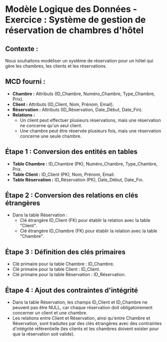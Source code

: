 # Modèle Logique des Données - Exercice : Système de gestion de réservation de chambres d'hôtel

## Contexte :

Nous souhaitons modéliser un système de réservation pour un hôtel qui gère les chambres, les clients et les
réservations.

## MCD fourni :

- **Chambre :** Attributs (ID_Chambre, Numéro_Chambre, Type_Chambre, Prix).
- **Client :** Attributs (ID_Client, Nom, Prénom, Email).
- **Réservation :** Attributs (ID_Réservation, Date_Début, Date_Fin).
- **Relations :**
    - Un client peut effectuer plusieurs réservations, mais une réservation ne concerne qu'un seul client.
    - Une chambre peut être réservée plusieurs fois, mais une réservation concerne une seule chambre.

## Étape 1 : Conversion des entités en tables

- **Table Chambre :** ID_Chambre (PK), Numéro_Chambre, Type_Chambre, Prix.
- **Table Client :** ID_Client (PK), Nom, Prénom, Email.
- **Table Réservation :** ID_Réservation (PK), Date_Début, Date_Fin.

## Étape 2 : Conversion des relations en clés étrangères

- Dans la table Réservation :
    - Clé étrangère ID_Client (FK) pour établir la relation avec la table "Client".
    - Clé étrangère ID_Chambre (FK) pour établir la relation avec la table "Chambre".

## Étape 3 : Définition des clés primaires

- Clé primaire pour la table Chambre : ID_Chambre.
- Clé primaire pour la table Client : ID_Client.
- Clé primaire pour la table Réservation : ID_Réservation.

## Étape 4 : Ajout des contraintes d'intégrité

- Dans la table Réservation, les champs ID_Client et ID_Chambre ne peuvent pas être NULL, car chaque réservation doit
  obligatoirement concerner un client et une chambre.
- Les relations entre Client et Réservation, ainsi qu'entre Chambre et Réservation, sont traduites par des clés
  étrangères avec des contraintes d'intégrité référentielle (les clients et les chambres doivent exister pour que la
  réservation soit valide).
